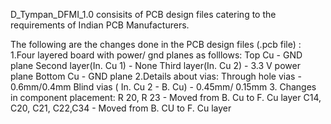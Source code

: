D_Tympan_DFMI_1.0 consisits of PCB design files catering to the requirements of Indian PCB Manufacturers. 

The following are the changes done in the PCB design files (.pcb file) :
	1.Four layered board with power/ gnd planes as folllows:
		Top Cu - GND plane 
		Second layer(In. Cu 1) - None
		Third layer(In. Cu 2) - 3.3 V power plane
		Bottom Cu - GND plane
	2.Details about vias:
		Through hole vias - 0.6mm/0.4mm
		Blind vias ( In. Cu 2 - B. Cu) - 0.45mm/ 0.15mm
	3. Changes in component placement:
		R 20, R 23 - Moved from B. Cu to F. Cu layer
		C14, C20, C21, C22,C34 - Moved from B. CU to F. Cu layer


		

		
